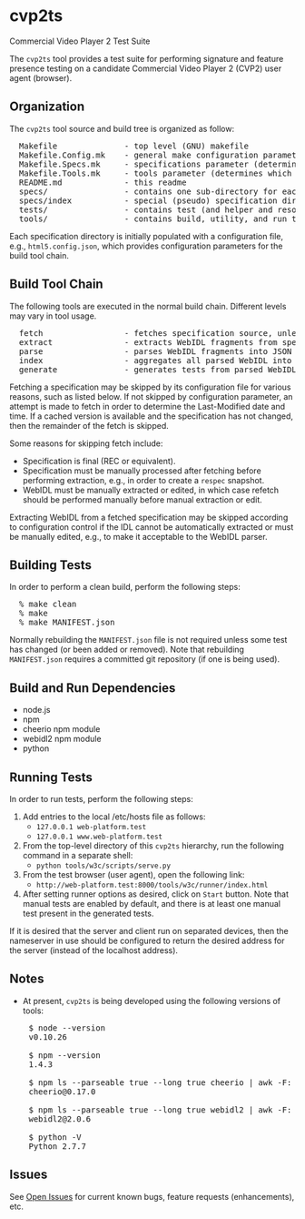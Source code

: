 <!--
// DO NOT ALTER OR REMOVE COPYRIGHT NOTICES OR THIS FILE HEADER
//  
// Copyright (C) 2014, Cable Television Laboratories, Inc. & Skynav, Inc. 
//  
// Redistribution and use in source and binary forms, with or without modification, are
// permitted provided that the following conditions are met:
//
// * Redistributions of source code must retain the above copyright notice, this list
//   of conditions and the following disclaimer.
// * Redistributions in binary form must reproduce the above copyright notice, this list
//   of conditions and the following disclaimer in the documentation and/or other
//   materials provided with the distribution.
//
// THIS SOFTWARE IS PROVIDED BY THE COPYRIGHT HOLDERS AND CONTRIBUTORS
// "AS IS" AND ANY EXPRESS OR IMPLIED WARRANTIES, INCLUDING, BUT NOT LIMITED
// TO, THE IMPLIED WARRANTIES OF MERCHANTABILITY AND FITNESS FOR A
// PARTICULAR PURPOSE ARE DISCLAIMED. IN NO EVENT SHALL THE COPYRIGHT
// HOLDER OR CONTRIBUTORS BE LIABLE FOR ANY DIRECT, INDIRECT, INCIDENTAL,
// SPECIAL, EXEMPLARY, OR CONSEQUENTIAL DAMAGES (INCLUDING, BUT NOT
// LIMITED TO, PROCUREMENT OF SUBSTITUTE GOODS OR SERVICES; LOSS OF USE,
// DATA, OR PROFITS; OR BUSINESS INTERRUPTION) HOWEVER CAUSED AND ON ANY
// THEORY OF LIABILITY, WHETHER IN CONTRACT, STRICT LIABILITY, OR TORT
// (INCLUDING NEGLIGENCE OR OTHERWISE) ARISING IN ANY WAY OUT OF THE USE OF
// THIS SOFTWARE, EVEN IF ADVISED OF THE POSSIBILITY OF SUCH DAMAGE.
-->

cvp2ts
======

Commercial Video Player 2 Test Suite

The `cvp2ts` tool provides a test suite for performing signature and feature presence testing on a candidate Commercial Video Player 2 (CVP2) user agent (browser).

## Organization

The `cvp2ts` tool source and build tree is organized as follow:

<pre>
  Makefile              - top level (GNU) makefile
  Makefile.Config.mk    - general make configuration parameters
  Makefile.Specs.mk     - specifications parameter (determines which specifications to process)
  Makefile.Tools.mk     - tools parameter (determines which tools are run)
  README.md             - this readme
  specs/                - contains one sub-directory for each specification
  specs/index           - special (pseudo) specification directory where aggregate parsed IDL index is written
  tests/                - contains test (and helper and resource) files produced by build
  tools/                - contains build, utility, and run tools
</pre>

Each specification directory is initially populated with a configuration file, e.g.,
`html5.config.json`, which provides configuration parameters for the build tool chain.

## Build Tool Chain

The following tools are executed in the normal build chain. Different levels may vary in tool usage.

<pre>
  fetch                 - fetches specification source, unless skipped (see below)
  extract               - extracts WebIDL fragments from specification source unless skipped (see below)
  parse                 - parses WebIDL fragments into JSON representation
  index                 - aggregates all parsed WebIDL into an index, used in subsequent steps
  generate              - generates tests from parsed WebIDL fragments
</pre>

Fetching a specification may be skipped by its configuration file for various reasons, such as listed below. If not skipped by configuration parameter, an attempt is made to fetch in order to determine the Last-Modified date and time. If a cached version is available and the specification has not changed, then the remainder of the fetch is skipped.

Some reasons for skipping fetch include:

 * Specification is final (REC or equivalent).
 * Specification must be manually processed after fetching before performing extraction, e.g., in order to create a `respec` snapshot.
 * WebIDL must be manually extracted or edited, in which case refetch should be performed manually before manual extraction or edit.

Extracting WebIDL from a fetched specification may be skipped according to configuration control if the IDL cannot be automatically extracted or must be manually edited, e.g., to make it acceptable to the WebIDL parser.

## Building Tests

In order to perform a clean build, perform the following steps:

<pre>
  % make clean
  % make
  % make MANIFEST.json
</pre>

Normally rebuilding the `MANIFEST.json` file is not required unless some test has changed (or been added or removed). Note that rebuilding `MANIFEST.json` requires a committed git repository (if one is being used).

## Build and Run Dependencies

 * node.js
 * npm
 * cheerio npm module
 * webidl2 npm module
 * python

## Running Tests

In order to run tests, perform the following steps:

 1. Add entries to the local /etc/hosts file as follows:
    * `127.0.0.1 web-platform.test`
    * `127.0.0.1 www.web-platform.test`
 2. From the top-level directory of this `cvp2ts` hierarchy, run the following command in a separate shell:
    * `python tools/w3c/scripts/serve.py`
 3. From the test browser (user agent), open the following link:
    * `http://web-platform.test:8000/tools/w3c/runner/index.html`
 4. After setting runner options as desired, click on `Start` button. Note that manual tests are enabled by default, and there is at least one manual test present in the generated tests.

If it is desired that the server and client run on separated devices, then the nameserver in use should be configured to return the desired address for the server (instead of the localhost address).

## Notes

 * At present, `cvp2ts` is being developed using the following versions of tools:

<pre>
    $ node --version
    v0.10.26

    $ npm --version
    1.4.3

    $ npm ls --parseable true --long true cheerio | awk -F: '{print $2}'
    cheerio@0.17.0

    $ npm ls --parseable true --long true webidl2 | awk -F: '{print $2}'
    webidl2@2.0.6

    $ python -V
    Python 2.7.7
</pre>

## Issues

See [Open Issues](http://github.com/skynav/cvp2ts/issues?state=open) for current known bugs, feature requests (enhancements), etc.

